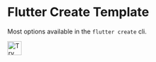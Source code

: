 # Flutter Create Template

Most options available in the `flutter create` cli.

<a href="https://idx.google.com/new?template=https://github.com/kenzuya/templates/tree/main/windows-rdp">
  <img height="32" alt="Try in IDX" src="https://cdn.idx.dev/btn/try_dark_32.svg">
</a>

